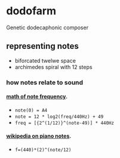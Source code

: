 # dodofarm
Genetic dodecaphonic composer

## representing notes
 * biforcated twelwe space
 * archimedes spiral with 12 steps

### how notes relate to sound 
#### [math of note frequency](http://www.intmath.com/trigonometric-graphs/music.php).
- `note(0) = A4`
- `note = 12 * log2(freq/440Hz) + 49`
- `freq = [{2^(1/12)}^(note-49)] * 440Hz`

#### [wikipedia on piano notes](http://en.wikipedia.org/wiki/Piano_key_frequencies).
- `f=(440)*(2)^(note/12)`
